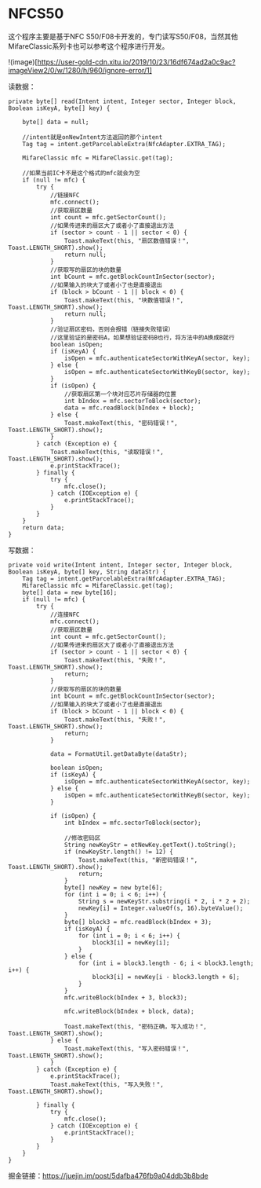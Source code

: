 # NFCS50

这个程序主要是基于NFC S50/F08卡开发的，专门读写S50/F08，当然其他MifareClassic系列卡也可以参考这个程序进行开发。

!(image)[https://user-gold-cdn.xitu.io/2019/10/23/16df674ad2a0c9ac?imageView2/0/w/1280/h/960/ignore-error/1]

读数据：

    private byte[] read(Intent intent, Integer sector, Integer block, Boolean isKeyA, byte[] key) {

        byte[] data = null;

        //intent就是onNewIntent方法返回的那个intent
        Tag tag = intent.getParcelableExtra(NfcAdapter.EXTRA_TAG);

        MifareClassic mfc = MifareClassic.get(tag);

        //如果当前IC卡不是这个格式的mfc就会为空
        if (null != mfc) {
            try {
                //链接NFC
                mfc.connect();
                //获取扇区数量
                int count = mfc.getSectorCount();
                //如果传进来的扇区大了或者小了直接退出方法
                if (sector > count - 1 || sector < 0) {
                    Toast.makeText(this, "扇区数值错误！", Toast.LENGTH_SHORT).show();
                    return null;
                }
                //获取写的扇区的块的数量
                int bCount = mfc.getBlockCountInSector(sector);
                //如果输入的块大了或者小了也是直接退出
                if (block > bCount - 1 || block < 0) {
                    Toast.makeText(this, "块数值错误！", Toast.LENGTH_SHORT).show();
                    return null;
                }
                //验证扇区密码，否则会报错（链接失败错误）
                //这里验证的是密码A，如果想验证密码B也行，将方法中的A换成B就行
                boolean isOpen;
                if (isKeyA) {
                    isOpen = mfc.authenticateSectorWithKeyA(sector, key);
                } else {
                    isOpen = mfc.authenticateSectorWithKeyB(sector, key);
                }
                if (isOpen) {
                    //获取扇区第一个块对应芯片存储器的位置
                    int bIndex = mfc.sectorToBlock(sector);
                    data = mfc.readBlock(bIndex + block);
                } else {
                    Toast.makeText(this, "密码错误！", Toast.LENGTH_SHORT).show();
                }
            } catch (Exception e) {
                Toast.makeText(this, "读取错误！", Toast.LENGTH_SHORT).show();
                e.printStackTrace();
            } finally {
                try {
                    mfc.close();
                } catch (IOException e) {
                    e.printStackTrace();
                }
            }
        }
        return data;
    }

写数据：

    private void write(Intent intent, Integer sector, Integer block, Boolean isKeyA, byte[] key, String dataStr) {
        Tag tag = intent.getParcelableExtra(NfcAdapter.EXTRA_TAG);
        MifareClassic mfc = MifareClassic.get(tag);
        byte[] data = new byte[16];
        if (null != mfc) {
            try {
                //连接NFC
                mfc.connect();
                //获取扇区数量
                int count = mfc.getSectorCount();
                //如果传进来的扇区大了或者小了直接退出方法
                if (sector > count - 1 || sector < 0) {
                    Toast.makeText(this, "失败！", Toast.LENGTH_SHORT).show();
                    return;
                }
                //获取写的扇区的块的数量
                int bCount = mfc.getBlockCountInSector(sector);
                //如果输入的块大了或者小了也是直接退出
                if (block > bCount - 1 || block < 0) {
                    Toast.makeText(this, "失败！", Toast.LENGTH_SHORT).show();
                    return;
                }

                data = FormatUtil.getDataByte(dataStr);

                boolean isOpen;
                if (isKeyA) {
                    isOpen = mfc.authenticateSectorWithKeyA(sector, key);
                } else {
                    isOpen = mfc.authenticateSectorWithKeyB(sector, key);
                }

                if (isOpen) {
                    int bIndex = mfc.sectorToBlock(sector);

                    //修改密码区
                    String newKeyStr = etNewKey.getText().toString();
                    if (newKeyStr.length() != 12) {
                        Toast.makeText(this, "新密码错误！", Toast.LENGTH_SHORT).show();
                        return;
                    }
                    byte[] newKey = new byte[6];
                    for (int i = 0; i < 6; i++) {
                        String s = newKeyStr.substring(i * 2, i * 2 + 2);
                        newKey[i] = Integer.valueOf(s, 16).byteValue();
                    }
                    byte[] block3 = mfc.readBlock(bIndex + 3);
                    if (isKeyA) {
                        for (int i = 0; i < 6; i++) {
                            block3[i] = newKey[i];
                        }
                    } else {
                        for (int i = block3.length - 6; i < block3.length; i++) {
                            block3[i] = newKey[i - block3.length + 6];
                        }
                    }
                    mfc.writeBlock(bIndex + 3, block3);

                    mfc.writeBlock(bIndex + block, data);

                    Toast.makeText(this, "密码正确，写入成功！", Toast.LENGTH_SHORT).show();
                } else {
                    Toast.makeText(this, "写入密码错误！", Toast.LENGTH_SHORT).show();
                }
            } catch (Exception e) {
                e.printStackTrace();
                Toast.makeText(this, "写入失败！", Toast.LENGTH_SHORT).show();

            } finally {
                try {
                    mfc.close();
                } catch (IOException e) {
                    e.printStackTrace();
                }
            }
        }
    }

掘金链接：https://juejin.im/post/5dafba476fb9a04ddb3b8bde

